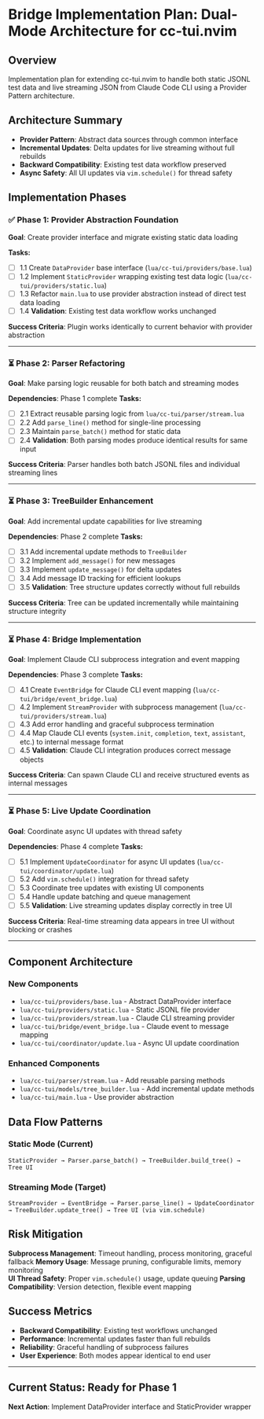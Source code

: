 # Bridge Implementation Plan: Dual-Mode Architecture for cc-tui.nvim

## Overview
Implementation plan for extending cc-tui.nvim to handle both static JSONL test data and live streaming JSON from Claude Code CLI using a Provider Pattern architecture.

## Architecture Summary
- **Provider Pattern**: Abstract data sources through common interface
- **Incremental Updates**: Delta updates for live streaming without full rebuilds
- **Backward Compatibility**: Existing test data workflow preserved
- **Async Safety**: All UI updates via `vim.schedule()` for thread safety

## Implementation Phases

### ✅ Phase 1: Provider Abstraction Foundation
**Goal**: Create provider interface and migrate existing static data loading

**Tasks:**
- [ ] 1.1 Create `DataProvider` base interface (`lua/cc-tui/providers/base.lua`)
- [ ] 1.2 Implement `StaticProvider` wrapping existing test data logic (`lua/cc-tui/providers/static.lua`)
- [ ] 1.3 Refactor `main.lua` to use provider abstraction instead of direct test data loading
- [ ] 1.4 **Validation**: Existing test data workflow works unchanged

**Success Criteria**: Plugin works identically to current behavior with provider abstraction

---

### ⏳ Phase 2: Parser Refactoring
**Goal**: Make parsing logic reusable for both batch and streaming modes

**Dependencies**: Phase 1 complete
**Tasks:**
- [ ] 2.1 Extract reusable parsing logic from `lua/cc-tui/parser/stream.lua`
- [ ] 2.2 Add `parse_line()` method for single-line processing
- [ ] 2.3 Maintain `parse_batch()` method for static data
- [ ] 2.4 **Validation**: Both parsing modes produce identical results for same input

**Success Criteria**: Parser handles both batch JSONL files and individual streaming lines

---

### ⏳ Phase 3: TreeBuilder Enhancement
**Goal**: Add incremental update capabilities for live streaming

**Dependencies**: Phase 2 complete
**Tasks:**
- [ ] 3.1 Add incremental update methods to `TreeBuilder`
- [ ] 3.2 Implement `add_message()` for new messages
- [ ] 3.3 Implement `update_message()` for delta updates
- [ ] 3.4 Add message ID tracking for efficient lookups
- [ ] 3.5 **Validation**: Tree structure updates correctly without full rebuilds

**Success Criteria**: Tree can be updated incrementally while maintaining structure integrity

---

### ⏳ Phase 4: Bridge Implementation
**Goal**: Implement Claude CLI subprocess integration and event mapping

**Dependencies**: Phase 3 complete
**Tasks:**
- [ ] 4.1 Create `EventBridge` for Claude CLI event mapping (`lua/cc-tui/bridge/event_bridge.lua`)
- [ ] 4.2 Implement `StreamProvider` with subprocess management (`lua/cc-tui/providers/stream.lua`)
- [ ] 4.3 Add error handling and graceful subprocess termination
- [ ] 4.4 Map Claude CLI events (`system.init`, `completion`, `text`, `assistant`, etc.) to internal message format
- [ ] 4.5 **Validation**: Claude CLI integration produces correct message objects

**Success Criteria**: Can spawn Claude CLI and receive structured events as internal messages

---

### ⏳ Phase 5: Live Update Coordination
**Goal**: Coordinate async UI updates with thread safety

**Dependencies**: Phase 4 complete
**Tasks:**
- [ ] 5.1 Implement `UpdateCoordinator` for async UI updates (`lua/cc-tui/coordinator/update.lua`)
- [ ] 5.2 Add `vim.schedule()` integration for thread safety
- [ ] 5.3 Coordinate tree updates with existing UI components
- [ ] 5.4 Handle update batching and queue management
- [ ] 5.5 **Validation**: Live streaming updates display correctly in tree UI

**Success Criteria**: Real-time streaming data appears in tree UI without blocking or crashes

---

## Component Architecture

### New Components
- `lua/cc-tui/providers/base.lua` - Abstract DataProvider interface
- `lua/cc-tui/providers/static.lua` - Static JSONL file provider  
- `lua/cc-tui/providers/stream.lua` - Claude CLI streaming provider
- `lua/cc-tui/bridge/event_bridge.lua` - Claude event to message mapping
- `lua/cc-tui/coordinator/update.lua` - Async UI update coordination

### Enhanced Components
- `lua/cc-tui/parser/stream.lua` - Add reusable parsing methods
- `lua/cc-tui/models/tree_builder.lua` - Add incremental update methods
- `lua/cc-tui/main.lua` - Use provider abstraction

## Data Flow Patterns

### Static Mode (Current)
```
StaticProvider → Parser.parse_batch() → TreeBuilder.build_tree() → Tree UI
```

### Streaming Mode (Target)
```
StreamProvider → EventBridge → Parser.parse_line() → UpdateCoordinator → TreeBuilder.update_tree() → Tree UI (via vim.schedule)
```

## Risk Mitigation

**Subprocess Management**: Timeout handling, process monitoring, graceful fallback
**Memory Usage**: Message pruning, configurable limits, memory monitoring  
**UI Thread Safety**: Proper `vim.schedule()` usage, update queuing
**Parsing Compatibility**: Version detection, flexible event mapping

## Success Metrics

- **Backward Compatibility**: Existing test workflows unchanged
- **Performance**: Incremental updates faster than full rebuilds
- **Reliability**: Graceful handling of subprocess failures
- **User Experience**: Both modes appear identical to end user

---

## Current Status: Ready for Phase 1
**Next Action**: Implement DataProvider interface and StaticProvider wrapper
